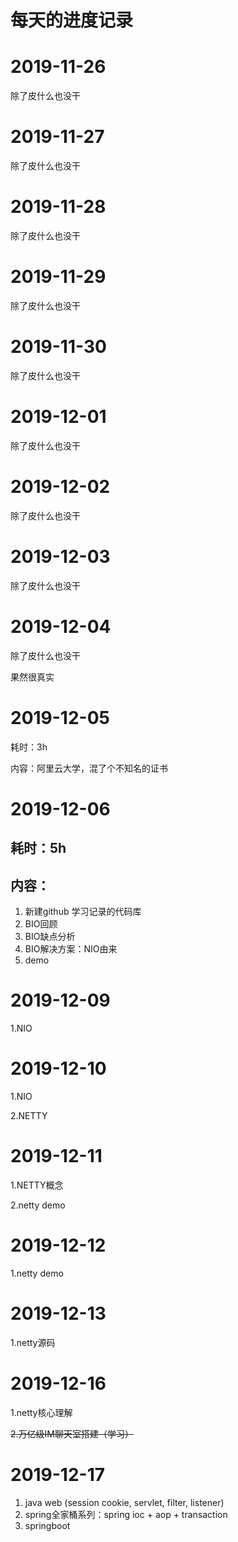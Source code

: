 # 每天的进度记录

# 2019-11-26

除了皮什么也没干

# 2019-11-27

除了皮什么也没干

# 2019-11-28

除了皮什么也没干

# 2019-11-29

除了皮什么也没干

# 2019-11-30

除了皮什么也没干



# 2019-12-01

除了皮什么也没干

# 2019-12-02

除了皮什么也没干

# 2019-12-03

除了皮什么也没干

# 2019-12-04

除了皮什么也没干

果然很真实

# 2019-12-05

耗时：3h

内容：阿里云大学，混了个不知名的证书

# 2019-12-06

## 耗时：5h

## 内容：

1. 新建github 学习记录的代码库
2. BIO回顾
3. BIO缺点分析
4. BIO解决方案：NIO由来
5. demo

# 2019-12-09

1.NIO

# 2019-12-10

1.NIO

2.NETTY

# 2019-12-11

1.NETTY概念

2.netty demo

# 2019-12-12

1.netty demo

# 2019-12-13

1.netty源码

# 2019-12-16

1.netty核心理解

~~2.万亿级IM聊天室搭建（学习）~~

# 2019-12-17

1. java web	(session cookie, servlet, filter, listener)
2. spring全家桶系列：spring ioc +  aop + transaction
3. springboot

